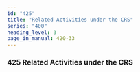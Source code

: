 ```yaml
---
id: "425"
title: "Related Activities under the CRS"
series: "400"
heading_level: 3
page_in_manual: 420-33
---
```


### 425 Related Activities under the CRS